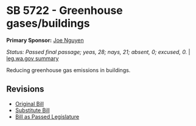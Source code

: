 # SB 5722 - Greenhouse gases/buildings
**Primary Sponsor:** [Joe Nguyen](/person/leg/nguyen_jo.md)

*Status: Passed final passage; yeas, 28; nays, 21; absent, 0; excused, 0.* | [leg.wa.gov summary](https://app.leg.wa.gov/billsummary?BillNumber=5722&Year=2021)

Reducing greenhouse gas emissions in buildings.

## Revisions
* [Original Bill](1/)
* [Substitute Bill](S/)
* [Bill as Passed Legislature](S.PL/)